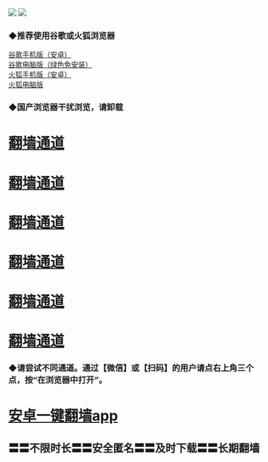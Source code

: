 <tr>
    <td align=center><img src="https://github.com/gyhhx/image-upload/blob/master/gy2-1.jpg" /></td>
 </tr> 
<tr>
  <td align=center><img src="https://github.com/gyhhx/image-upload/blob/master/%E5%BE%AE%E4%BF%A1%E8%AF%B4%E6%98%8E4.jpg" /></td>  
</tr> 

### ◆推荐使用谷歌或火狐浏览器<br/>
<a href="http://t.cn/RCMTF83">谷歌手机版（安卓）</a></br>
<a href="http://t.cn/RCMTHNv">谷歌电脑版（绿色免安装）</a></br>
<a href="http://t.cn/RCMHf8Y">火狐手机版（安卓）</a></br>
<a href="http://t.cn/RCMHysU">火狐电脑版</a><br/>
### ◆国产浏览器干扰浏览，请卸载<br/>



# <a href="https://s3.amazonaws.com/ogate/oGate.htm?from=gygit2">翻墙通道</a>
# <a href="https://s3-us-west-1.amazonaws.com/ogaten/oGate.htm?from=gygit1">翻墙通道</a>
# <a href="https://s3.us-east-2.amazonaws.com/ogateh/oGate.htm?from=gygit3">翻墙通道</a>
# <a href="https://s3.eu-west-2.amazonaws.com/ogatel/oGate.htm?from=gygit4">翻墙通道</a>
# <a href="https://s3.eu-central-1.amazonaws.com/ogatef/oGate.htm?from=gygit5">翻墙通道</a>
# <a href="https://s3.ap-south-1.amazonaws.com/ogatem/oGate.htm?from=gygit6">翻墙通道</a>
### ◆请尝试不同通道。通过【微信】或【扫码】的用户请点右上角三个点，按“在浏览器中打开”。


# <a href="http://t.cn/RCxtbOo">安卓一键翻墙app</a> 
## 〓〓不限时长〓〓安全匿名〓〓及时下载〓〓长期翻墙

